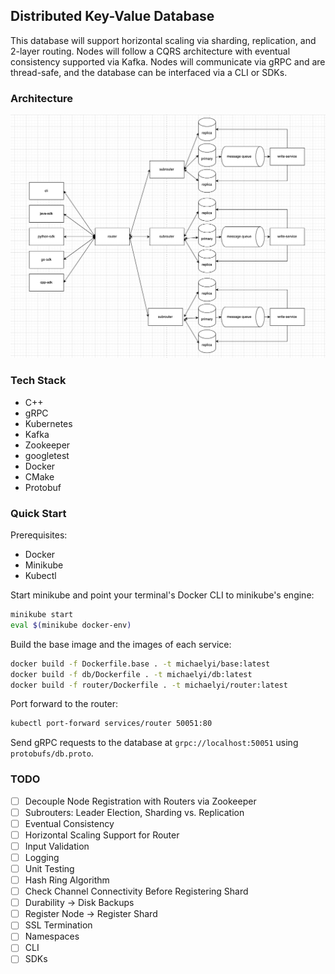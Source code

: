 ## Distributed Key-Value Database

This database will support horizontal scaling via sharding, replication, and
2-layer routing. Nodes will follow a CQRS architecture with eventual consistency
supported via Kafka. Nodes will communicate via gRPC and are thread-safe, and
the database can be interfaced via a CLI or SDKs.

### Architecture
![Architecture](.github/Architecture.png)

### Tech Stack
- C++
- gRPC
- Kubernetes
- Kafka
- Zookeeper
- googletest
- Docker
- CMake
- Protobuf

### Quick Start

Prerequisites:
- Docker
- Minikube
- Kubectl

Start minikube and point your terminal's Docker CLI to minikube's engine:
```bash
minikube start
eval $(minikube docker-env)
```

Build the base image and the images of each service:
```bash
docker build -f Dockerfile.base . -t michaelyi/base:latest
docker build -f db/Dockerfile . -t michaelyi/db:latest
docker build -f router/Dockerfile . -t michaelyi/router:latest
```

Port forward to the router:
```bash
kubectl port-forward services/router 50051:80
```

Send gRPC requests to the database at `grpc://localhost:50051` using `protobufs/db.proto`.

### TODO
- [ ] Decouple Node Registration with Routers via Zookeeper
- [ ] Subrouters: Leader Election, Sharding vs. Replication 
- [ ] Eventual Consistency
- [ ] Horizontal Scaling Support for Router
- [ ] Input Validation
- [ ] Logging
- [ ] Unit Testing
- [ ] Hash Ring Algorithm
- [ ] Check Channel Connectivity Before Registering Shard
- [ ] Durability -> Disk Backups
- [ ] Register Node -> Register Shard
- [ ] SSL Termination
- [ ] Namespaces
- [ ] CLI
- [ ] SDKs
